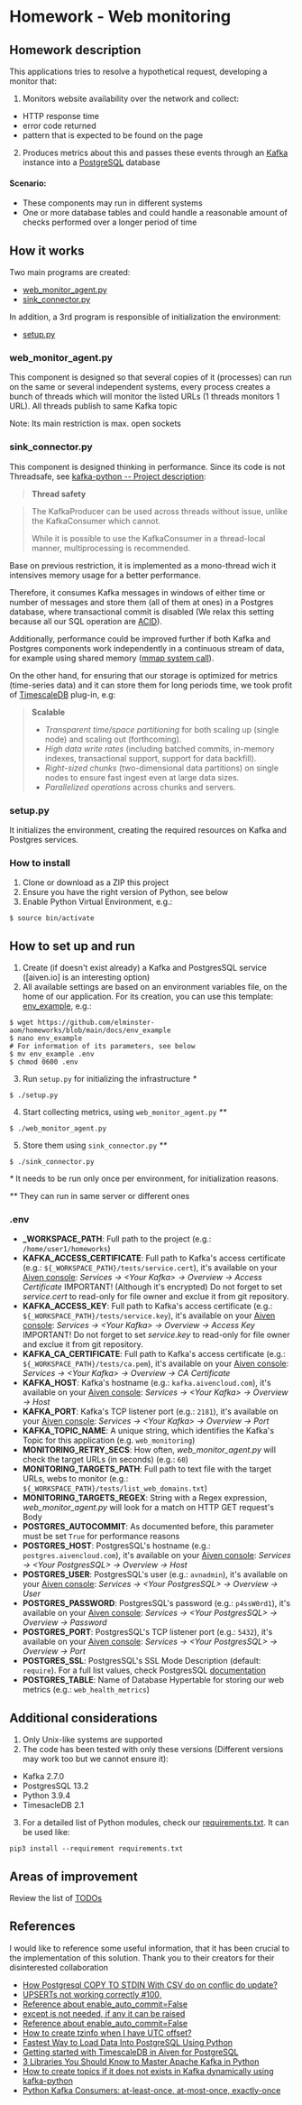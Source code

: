 # Homework - Web monitoring

## Homework description 
This applications tries to resolve a hypothetical request, developing a monitor that:
1. Monitors website availability over the network and collect:
* HTTP response time
* error code returned
* pattern that is expected to be found on the page
2. Produces metrics about this and passes these events through an [Kafka](https://kafka.apache.org/) instance into a [PostgreSQL](https://www.postgresql.org/) database

#### Scenario:
* These components may run in different systems
* One or more database tables and could handle a reasonable amount of checks performed over a longer period of time

## How it works
Two main programs are created:
 * [web_monitor_agent.py](https://github.com/elminster-aom/homeworks/blob/main/docs/web_monitor_agent.md)
 * [sink_connector.py](https://github.com/elminster-aom/homeworks/blob/main/docs/sink_connector.md)

In addition, a 3rd program is responsible of initialization the environment:
 * [setup.py](https://github.com/elminster-aom/homeworks/blob/main/docs/setup.md)

### web_monitor_agent.py
This component is designed so that several copies of it (processes) can run on the same or several independent systems, every process creates a bunch of threads which will monitor the listed URLs (1 threads monitors 1 URL). All threads publish to same Kafka topic

Note: Its main restriction is max. open sockets
 
### sink_connector.py
This component is designed thinking in performance. Since its code is not Threadsafe, see [kafka-python -- Project description](https://pypi.org/project/kafka-python/):
> **Thread safety**

> The KafkaProducer can be used across threads without issue, unlike the KafkaConsumer which cannot.
> 
> While it is possible to use the KafkaConsumer in a thread-local manner, multiprocessing is recommended.

Base on previous restriction, it is implemented as a mono-thread wich it intensives memory usage for a better performance.

Therefore, it consumes Kafka messages in windows of either time or number of messages and store them (all of them at ones) in a Postgres database, where transactional commit is disabled (We relax this setting because all our SQL operation are [ACID](https://en.wikipedia.org/wiki/ACID)). 

Additionally, performance could be improved further if both Kafka and Postgres components work independently in a continuous stream of data, for example using shared memory ([mmap system call](https://man7.org/linux/man-pages/man2/mmap.2.html)).

On the other hand, for ensuring that our storage is optimized for metrics (time-series data) and it can store them for long periods time, we took profit of [TimescaleDB](https://docs.timescale.com/latest/introduction) plug-in, e.g:
> **Scalable**
> * _Transparent time/space partitioning_ for both scaling up (single node) and scaling out (forthcoming).
> * _High data write rates_ (including batched commits, in-memory indexes, transactional support, support for data backfill).
> * _Right-sized chunks_ (two-dimensional data partitions) on single nodes to ensure fast ingest even at large data sizes.
> * _Parallelized operations_ across chunks and servers.

### setup.py
It initializes the environment, creating the required resources on Kafka and Postgres services.

### How to install
1. Clone or download as a ZIP this project
2. Ensure you have the right version of Python, see below
3. Enable Python Virtual Environment, e.g.:
```shell
$ source bin/activate
```

## How to set up and run
1. Create (if doesn't exist already) a Kafka and PostgresSQL service ([aiven.io] is an interesting option)
2. All available settings are based on an environment variables file, on the home of our application. For its creation, you can use this template: [env_example](https://github.com/elminster-aom/homeworks/blob/main/docs/env_example), e.g.:
```shell
$ wget https://github.com/elminster-aom/homeworks/blob/main/docs/env_example 
$ nano env_example
# For information of its parameters, see below
$ mv env_example .env
$ chmod 0600 .env
```
3. Run `setup.py` for initializing the infrastructure _\*_
```shell
$ ./setup.py
```
4. Start collecting metrics, using `web_monitor_agent.py` _\*\*_
```shell
$ ./web_monitor_agent.py
```
5. Store them using `sink_connector.py` _\*\*_
```shell
$ ./sink_connector.py
```
_\*_ It needs to be run only once per environment, for initialization reasons.

_\*\*_ They can run in same server or different ones

### .env
* **_WORKSPACE_PATH**: Full path to the project (e.g.: `/home/user1/homeworks`)
* **KAFKA_ACCESS_CERTIFICATE**: Full path to Kafka's access certificate (e.g.: `${_WORKSPACE_PATH}/tests/service.cert`), it's available on your [Aiven console](https://console.aiven.io/): _Services -> \<Your Kafka\> -> Overview -> Access Certificate_
IMPORTANT! (Although it's encrypted) Do not forget to set *service.cert* to read-only for file owner and exclue it from git repository.
* **KAFKA_ACCESS_KEY**: Full path to Kafka's access certificate (e.g.: `${_WORKSPACE_PATH}/tests/service.key`), it's available on your [Aiven console](https://console.aiven.io/): _Services -> \<Your Kafka\> -> Overview -> Access Key_
IMPORTANT! Do not forget to set *service.key* to read-only for file owner and exclue it from git repository.
* **KAFKA_CA_CERTIFICATE**: Full path to Kafka's access certificate (e.g.: `${_WORKSPACE_PATH}/tests/ca.pem`), it's available on your [Aiven console](https://console.aiven.io/): _Services -> \<Your Kafka\> -> Overview -> CA Certificate_
* **KAFKA_HOST**: Kafka's hostname (e.g.: `kafka.aivencloud.com`), it's available on your [Aiven console](https://console.aiven.io/): _Services -> \<Your Kafka\> -> Overview -> Host_
* **KAFKA_PORT**: Kafka's TCP listener port (e.g.: `2181`), it's available on your [Aiven console](https://console.aiven.io/): _Services -> \<Your Kafka\> -> Overview -> Port_
* **KAFKA_TOPIC_NAME**: A unique string, which identifies the Kafka's Topic for this application (e.g. `web_monitoring`)
* **MONITORING_RETRY_SECS**: How often, *web_monitor_agent.py* will check the target URLs (in seconds) (e.g.: `60`)
* **MONITORING_TARGETS_PATH**:  Full path to text file with the target URLs, webs to monitor (e.g.: `${_WORKSPACE_PATH}/tests/list_web_domains.txt`)
* **MONITORING_TARGETS_REGEX**: String with a Regex expression, *web_monitor_agent.py* will look for a match on HTTP GET request's Body
* **POSTGRES_AUTOCOMMIT**: As documented before, this parameter must be set `True` for performance reasons
* **POSTGRES_HOST**: PostgresSQL's hostname (e.g.: `postgres.aivencloud.com`), it's available on your [Aiven console](https://console.aiven.io/): _Services -> \<Your PostgresSQL\> -> Overview -> Host_
* **POSTGRES_USER**: PostgresSQL's user (e.g.: `avnadmin`), it's available on your [Aiven console](https://console.aiven.io/): _Services -> \<Your PostgresSQL\> -> Overview -> User_
* **POSTGRES_PASSWORD**: PostgresSQL's password (e.g.: `p4ssW0rd1`), it's available on your [Aiven console](https://console.aiven.io/): _Services -> \<Your PostgresSQL\> -> Overview -> Password_
* **POSTGRES_PORT**: PostgresSQL's TCP listener port (e.g.: `5432`), it's available on your [Aiven console](https://console.aiven.io/): _Services -> \<Your PostgresSQL\> -> Overview -> Port_
* **POSTGRES_SSL**: PostgresSQL's SSL Mode Description (default: `require`). For a full list values, check PostgresSQL [documentation](https://www.postgresql.org/docs/current/libpq-ssl.html#LIBPQ-SSL-SSLMODE-STATEMENTS)
* **POSTGRES_TABLE**: Name of Database Hypertable for storing our web metrics (e.g.: `web_health_metrics`)

## Additional considerations
1. Only Unix-like systems are supported
2. The code has been tested with only these versions (Different versions may work too but we cannot ensure it):
* Kafka 2.7.0
* PostgresSQL 13.2
* Python 3.9.4
* TimesacleDB 2.1
3. For a detailed list of Python modules, check our [requirements.txt](https://github.com/elminster-aom/homeworks/blob/main/requirements.txt). It can be used like:
```shell
pip3 install --requirement requirements.txt
```

## Areas of improvement
Review the list of [TODOs](https://github.com/elminster-aom/homeworks/blob/main/docs/TODOS.md)

## References
I would like to reference some useful information, that it has been crucial to the implementation of this solution. Thank you to their creators for their disinterested collaboration
* [How Postgresql COPY TO STDIN With CSV do on conflic do update?](https://stackoverflow.com/a/48020691)
* [UPSERTs not working correctly #100,](https://github.com/timescale/timescaledb/issues/100)
* [Reference about enable_auto_commit=False](https://www.thebookofjoel.com/python-kafka-consumers)
* [except is not needed, if any it can be raised](https://www.reddit.com/r/learnpython/comments/45erlq/is_it_okay_to_use_tryfinally_without_except/czxk5bk?utm_source=share&utm_medium=web2x&context=3)
* [Reference about enable_auto_commit=False](https://www.thebookofjoel.com/python-kafka-consumers)
* [How to create tzinfo when I have UTC offset?](https://stackoverflow.com/a/28270767)
* [Fastest Way to Load Data Into PostgreSQL Using Python](https://hakibenita.com/fast-load-data-python-postgresql#copy-data-from-a-string-iterator-with-buffer-size)
* [Getting started with TimescaleDB in Aiven for PostgreSQL](https://help.aiven.io/en/articles/1752157-getting-started-with-timescaledb-in-aiven-for-postgresql)
* [3 Libraries You Should Know to Master Apache Kafka in Python](https://towardsdatascience.com/3-libraries-you-should-know-to-master-apache-kafka-in-python-c95fdf8700f2)
* [How to create topics if it does not exists in Kafka dynamically using kafka-python](https://stackoverflow.com/a/55494337)
* [Python Kafka Consumers: at-least-once, at-most-once, exactly-once](https://www.thebookofjoel.com/python-kafka-consumers)
